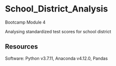 # School_District_Analysis
Bootcamp Module 4

Analysing standardized test scores for school district 

## Resources

Software: Python v3.7.11, Anaconda v4.12.0, Pandas
